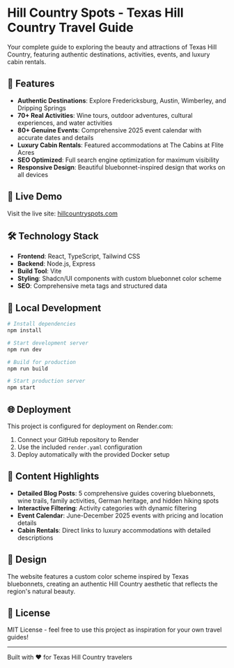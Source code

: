 # Hill Country Spots - Texas Hill Country Travel Guide

Your complete guide to exploring the beauty and attractions of Texas Hill Country, featuring authentic destinations, activities, events, and luxury cabin rentals.

## 🌸 Features

- **Authentic Destinations**: Explore Fredericksburg, Austin, Wimberley, and Dripping Springs
- **70+ Real Activities**: Wine tours, outdoor adventures, cultural experiences, and water activities
- **80+ Genuine Events**: Comprehensive 2025 event calendar with accurate dates and details
- **Luxury Cabin Rentals**: Featured accommodations at The Cabins at Flite Acres
- **SEO Optimized**: Full search engine optimization for maximum visibility
- **Responsive Design**: Beautiful bluebonnet-inspired design that works on all devices

## 🚀 Live Demo

Visit the live site: [hillcountryspots.com](https://hillcountryspots.com)

## 🛠 Technology Stack

- **Frontend**: React, TypeScript, Tailwind CSS
- **Backend**: Node.js, Express
- **Build Tool**: Vite
- **Styling**: Shadcn/UI components with custom bluebonnet color scheme
- **SEO**: Comprehensive meta tags and structured data

## 📱 Local Development

```bash
# Install dependencies
npm install

# Start development server
npm run dev

# Build for production
npm run build

# Start production server
npm start
```

## 🌐 Deployment

This project is configured for deployment on Render.com:

1. Connect your GitHub repository to Render
2. Use the included `render.yaml` configuration
3. Deploy automatically with the provided Docker setup

## 📍 Content Highlights

- **Detailed Blog Posts**: 5 comprehensive guides covering bluebonnets, wine trails, family activities, German heritage, and hidden hiking spots
- **Interactive Filtering**: Activity categories with dynamic filtering
- **Event Calendar**: June-December 2025 events with pricing and location details
- **Cabin Rentals**: Direct links to luxury accommodations with detailed descriptions

## 🎨 Design

The website features a custom color scheme inspired by Texas bluebonnets, creating an authentic Hill Country aesthetic that reflects the region's natural beauty.

## 📄 License

MIT License - feel free to use this project as inspiration for your own travel guides!

---

Built with ❤️ for Texas Hill Country travelers